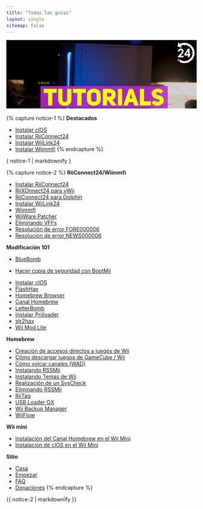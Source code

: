 ```yaml
---
title: "Todas las guías"
layout: single
sitemap: false
---
```


![Tutoriales](/images/WiiTutorials.jpg)

{% capture notice-1 %}
**Destacados**

+ [Instalar cIOS](cios)
+ [Instalar RiiConnect24](riiconnect24)
+ [Instalar WiiLink24](wiilink24)
+ [Instalar Wiimmfi](wiimmfi)
{% endcapture %}
<div class="notice--info">{ notice-1 | markdownify }</div>

{% capture notice-2 %}
**RiiConnect24/Wiimmfi**
+ [Instalar RiiConnect24](riiconnect24)
+ [RiiXOnnect24 para vWii](riiconnect24-vwii)
+ [RiiConnect24 para Dolphin](riiconnect24-dolphin)
+ [Instalar WiiLink24](wiilink24)
+ [Wiimmfi](wiimmfi)
+ [WiiWare Patcher](wiiwarepatcher)
+ [Eliminando VFFs](deleting-vffs)
+ [Resolución de error FORE000006](riiconnect24-batteryfix)
+ [Resolución de error NEWS000006](news000006)

**Modificación 101**
+ [BlueBomb](bluebomb)
* [Hacer copia de seguridad con BootMii](bootmii)
+ [Instalar cIOS](cios)
+ [FlashHax](flashhax)
+ [Homebrew Browser](hbb)
+ [Canal Homebrew](hbc)
+ [LetterBomb](letterbomb)
+ [Instalar Priiloader](priiloader)
+ [str2hax](str2hax)
+ [Wii Mod Lite](wiimodlite)

**Homebrew**
+ [Creación de accesos directos a juegos de Wii](wiigsc)
+ [Cómo descargar juegos de GameCube / Wii](dump-games)
+ [Cómo volcar canales (WAD)](dump-wads)
+ [Instalando RSSMii](rssmii)
+ [Instalando Temas de Wii](themes)
+ [Realización de un SysCheck](syscheck)
+ [Eliminando RSSMii](rssmii-remove)
+ [RiiTag](riitag)
+ [USB Loader GX](usbloadergx)
+ [Wii Backup Manager](wiibackupmanager)
+ [WiiFlow](wiiflow)

**Wii mini**
+ [Instalación del Canal Homebrew en el Wii Mini](hbc-mini)
+ [Instalación de cIOS en el Wii Mini](cios-mini)

**Sitio**
+ [Casa](/)
+ [Empezar](comenzando)
+ [FAQ](preguntas-frecuentes)
+ [Donaciones](donations)
{% endcapture %}
<div class="notice--primary">{{ notice-2 | markdownify }}</div>
